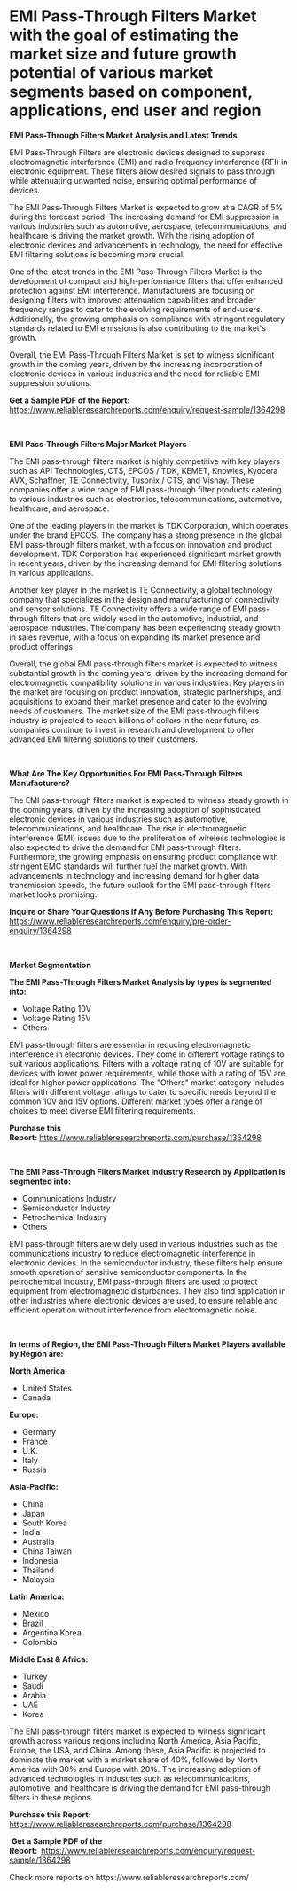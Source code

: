 <p><h1>EMI Pass-Through Filters Market with the goal of estimating the market size and future growth potential of various market segments based on component, applications, end user and region</h1></p><p><strong>EMI Pass-Through Filters Market Analysis and Latest Trends</strong></p>
<p><p>EMI Pass-Through Filters are electronic devices designed to suppress electromagnetic interference (EMI) and radio frequency interference (RFI) in electronic equipment. These filters allow desired signals to pass through while attenuating unwanted noise, ensuring optimal performance of devices.</p><p>The EMI Pass-Through Filters Market is expected to grow at a CAGR of 5% during the forecast period. The increasing demand for EMI suppression in various industries such as automotive, aerospace, telecommunications, and healthcare is driving the market growth. With the rising adoption of electronic devices and advancements in technology, the need for effective EMI filtering solutions is becoming more crucial.</p><p>One of the latest trends in the EMI Pass-Through Filters Market is the development of compact and high-performance filters that offer enhanced protection against EMI interference. Manufacturers are focusing on designing filters with improved attenuation capabilities and broader frequency ranges to cater to the evolving requirements of end-users. Additionally, the growing emphasis on compliance with stringent regulatory standards related to EMI emissions is also contributing to the market's growth.</p><p>Overall, the EMI Pass-Through Filters Market is set to witness significant growth in the coming years, driven by the increasing incorporation of electronic devices in various industries and the need for reliable EMI suppression solutions.</p></p>
<p><strong>Get a Sample PDF of the Report:&nbsp;</strong> <a href="https://www.reliableresearchreports.com/enquiry/request-sample/1364298">https://www.reliableresearchreports.com/enquiry/request-sample/1364298</a></p>
<p>&nbsp;</p>
<p><strong>EMI Pass-Through Filters Major Market Players</strong></p>
<p><p>The EMI pass-through filters market is highly competitive with key players such as API Technologies, CTS, EPCOS / TDK, KEMET, Knowles, Kyocera AVX, Schaffner, TE Connectivity, Tusonix / CTS, and Vishay. These companies offer a wide range of EMI pass-through filter products catering to various industries such as electronics, telecommunications, automotive, healthcare, and aerospace.</p><p>One of the leading players in the market is TDK Corporation, which operates under the brand EPCOS. The company has a strong presence in the global EMI pass-through filters market, with a focus on innovation and product development. TDK Corporation has experienced significant market growth in recent years, driven by the increasing demand for EMI filtering solutions in various applications.</p><p>Another key player in the market is TE Connectivity, a global technology company that specializes in the design and manufacturing of connectivity and sensor solutions. TE Connectivity offers a wide range of EMI pass-through filters that are widely used in the automotive, industrial, and aerospace industries. The company has been experiencing steady growth in sales revenue, with a focus on expanding its market presence and product offerings.</p><p>Overall, the global EMI pass-through filters market is expected to witness substantial growth in the coming years, driven by the increasing demand for electromagnetic compatibility solutions in various industries. Key players in the market are focusing on product innovation, strategic partnerships, and acquisitions to expand their market presence and cater to the evolving needs of customers. The market size of the EMI pass-through filters industry is projected to reach billions of dollars in the near future, as companies continue to invest in research and development to offer advanced EMI filtering solutions to their customers.</p></p>
<p>&nbsp;</p>
<p><strong>What Are The Key Opportunities For EMI Pass-Through Filters Manufacturers?</strong></p>
<p><p>The EMI pass-through filters market is expected to witness steady growth in the coming years, driven by the increasing adoption of sophisticated electronic devices in various industries such as automotive, telecommunications, and healthcare. The rise in electromagnetic interference (EMI) issues due to the proliferation of wireless technologies is also expected to drive the demand for EMI pass-through filters. Furthermore, the growing emphasis on ensuring product compliance with stringent EMC standards will further fuel the market growth. With advancements in technology and increasing demand for higher data transmission speeds, the future outlook for the EMI pass-through filters market looks promising.</p></p>
<p><strong>Inquire or Share Your Questions If Any Before Purchasing This Report:</strong> <a href="https://www.reliableresearchreports.com/enquiry/pre-order-enquiry/1364298">https://www.reliableresearchreports.com/enquiry/pre-order-enquiry/1364298</a></p>
<p>&nbsp;</p>
<p><strong>Market Segmentation</strong></p>
<p><strong>The EMI Pass-Through Filters Market Analysis by types is segmented into:</strong></p>
<p><ul><li>Voltage Rating 10V</li><li>Voltage Rating 15V</li><li>Others</li></ul></p>
<p><p>EMI pass-through filters are essential in reducing electromagnetic interference in electronic devices. They come in different voltage ratings to suit various applications. Filters with a voltage rating of 10V are suitable for devices with lower power requirements, while those with a rating of 15V are ideal for higher power applications. The "Others" market category includes filters with different voltage ratings to cater to specific needs beyond the common 10V and 15V options. Different market types offer a range of choices to meet diverse EMI filtering requirements.</p></p>
<p><strong>Purchase this Report:&nbsp;</strong><a href="https://www.reliableresearchreports.com/purchase/1364298">https://www.reliableresearchreports.com/purchase/1364298</a></p>
<p>&nbsp;</p>
<p><strong>The EMI Pass-Through Filters Market Industry Research by Application is segmented into:</strong></p>
<p><ul><li>Communications Industry</li><li>Semiconductor Industry</li><li>Petrochemical Industry</li><li>Others</li></ul></p>
<p><p>EMI pass-through filters are widely used in various industries such as the communications industry to reduce electromagnetic interference in electronic devices. In the semiconductor industry, these filters help ensure smooth operation of sensitive semiconductor components. In the petrochemical industry, EMI pass-through filters are used to protect equipment from electromagnetic disturbances. They also find application in other industries where electronic devices are used, to ensure reliable and efficient operation without interference from electromagnetic noise.</p></p>
<p>&nbsp;</p>
<p><strong>In terms of Region, the EMI Pass-Through Filters Market Players available by Region are:</strong></p>
<p>
    <p> <strong> North America: </strong>
        <ul>
            <li>United States</li>
            <li>Canada</li>
        </ul>
        </p> 
    <p> <strong> Europe: </strong>
        <ul>
            <li>Germany</li>
            <li>France</li>
            <li>U.K.</li>
            <li>Italy</li>
            <li>Russia</li>
        </ul>
        </p> 
    <p> <strong> Asia-Pacific: </strong>
        <ul>
            <li>China</li>
            <li>Japan</li>
            <li>South Korea</li>
            <li>India</li>
            <li>Australia</li>
            <li>China Taiwan</li>
            <li>Indonesia</li>
            <li>Thailand</li>
            <li>Malaysia</li>
        </ul>
        </p> 
    <p> <strong> Latin America: </strong>
        <ul>
            <li>Mexico</li>
            <li>Brazil</li>
            <li>Argentina Korea</li>
            <li>Colombia</li>
        </ul>
        </p> 
    <p> <strong> Middle East & Africa: </strong>
        <ul>
            <li>Turkey</li>
            <li>Saudi</li>
            <li>Arabia</li>
            <li>UAE</li>
            <li>Korea</li>
        </ul>
    </p>
    </p>
<p><p>The EMI pass-through filters market is expected to witness significant growth across various regions including North America, Asia Pacific, Europe, the USA, and China. Among these, Asia Pacific is projected to dominate the market with a market share of 40%, followed by North America with 30% and Europe with 20%. The increasing adoption of advanced technologies in industries such as telecommunications, automotive, and healthcare is driving the demand for EMI pass-through filters in these regions.</p></p>
<p><strong>Purchase this Report: </strong><a href="https://www.reliableresearchreports.com/purchase/1364298">https://www.reliableresearchreports.com/purchase/1364298</a></p>
<p>&nbsp;<strong>Get a Sample PDF of the Report:&nbsp;&nbsp;</strong><a href="https://www.reliableresearchreports.com/enquiry/request-sample/1364298">https://www.reliableresearchreports.com/enquiry/request-sample/1364298</a></p>
<p><strong></strong></p>
<p>Check more reports on https://www.reliableresearchreports.com/</p>